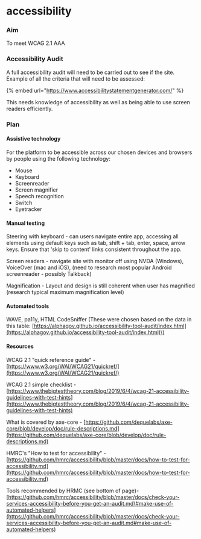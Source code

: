 # accessibility

### Aim

To meet WCAG 2.1 AAA

### Accessibility Audit

A full accessibility audit will need to be carried out to see if the site. Example of all the criteria that will need to be assessed:

{% embed url="https://www.accessibilitystatementgenerator.com/" %}

This needs knowledge of accessibility as well as being able to use screen readers efficiently.

### Plan

#### Assistive technology

For the platform to be accessible across our chosen devices and browsers by people using the following technology:

* Mouse
* Keyboard 
* Screenreader
* Screen magnifier
* Speech recognition
* Switch
* Eyetracker



#### Manual testing 

  
  
Steering with keyboard - can users navigate entire app, accessing all elements using default keys such as tab, shift + tab, enter, space, arrow keys. Ensure that 'skip to content' links consistent throughout the app.

Screen readers - navigate site with monitor off using NVDA \(Windows\), VoiceOver \(mac and iOS\), \(need to research most popular Android screenreader - possibly Talkback\)

Magnification - Layout and design is still coherent when user has magnified \(research typical maximum magnification level\)

#### Automated tools

WAVE, pa11y, HTML CodeSniffer \(These were chosen based on the data in this table: [https://alphagov.github.io/accessibility-tool-audit/index.html](https://alphagov.github.io/accessibility-tool-audit/index.html)\)





#### Resources

WCAG 2.1 "quick reference guide" - [https://www.w3.org/WAI/WCAG21/quickref/](https://www.w3.org/WAI/WCAG21/quickref/)

WCAG 2.1 simple checklist - [https://www.thebigtesttheory.com/blog/2019/6/4/wcag-21-accessibility-guidelines-with-test-hints](https://www.thebigtesttheory.com/blog/2019/6/4/wcag-21-accessibility-guidelines-with-test-hints)

What is covered by axe-core - [https://github.com/dequelabs/axe-core/blob/develop/doc/rule-descriptions.md](https://github.com/dequelabs/axe-core/blob/develop/doc/rule-descriptions.md)

HMRC's "How to test for accessibility" - [https://github.com/hmrc/accessibility/blob/master/docs/how-to-test-for-accessibility.md](https://github.com/hmrc/accessibility/blob/master/docs/how-to-test-for-accessibility.md)

Tools recommended by HRMC \(see bottom of page\)- [https://github.com/hmrc/accessibility/blob/master/docs/check-your-services-accessibility-before-you-get-an-audit.md\#make-use-of-automated-helpers](https://github.com/hmrc/accessibility/blob/master/docs/check-your-services-accessibility-before-you-get-an-audit.md#make-use-of-automated-helpers)

